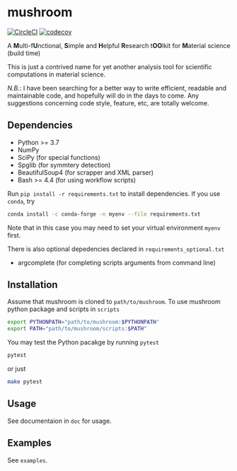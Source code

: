 # mushroom

[![CircleCI](https://circleci.com/gh/minyez/mushroom.svg?style=svg&circle-token=ffe7a030a0398a96231dfde5ab97f5e797256fd2)](https://app.circleci.com/pipelines/github/minyez/mushroom/)
[![codecov](https://codecov.io/gh/minyez/mushroom/branch/master/graph/badge.svg?token=SM7R1XB2VW)](https://codecov.io/gh/minyez/mushroom)

A **M**ulti-f**U**nctional, **S**imple and **H**elpful **R**esearch t**OO**lkit for **M**aterial science (build time)

This is just a contrived name for yet another analysis tool for scientific computations in material science.

*N.B.*: I have been searching for a better way to write efficient, readable and maintainable code,
and hopefully will do in the days to come.
Any suggestions concerning code style, feature, etc, are totally welcome.

## Dependencies

- Python >= 3.7
- NumPy
- SciPy (for special functions)
- Spglib (for symmtery detection)
- BeautifulSoup4 (for scrapper and XML parser)
- Bash >= 4.4 (for using workflow scripts)

Run `pip install -r requirements.txt` to install dependencies.
If you use `conda`, try

```bash
conda install -c conda-forge -n myenv --file requirements.txt
```

Note that in this case you may need to set your virtual environment `myenv` first.

There is also optional depedencies declared in `requirements_optional.txt`

- argcomplete (for completing scripts arguments from command line)

## Installation

Assume that mushroom is cloned to `path/to/mushroom`.
To use mushroom python package and scripts in `scripts`

```bash
export PYTHONPATH="path/to/mushroom:$PYTHONPATH"
export PATH="path/to/mushroom/scripts:$PATH"
```

You may test the Python pacakge by running `pytest`

```bash
pytest
```

or just

```bash
make pytest
```

## Usage

See documentaion in `doc` for usage.

## Examples

See `examples`.

